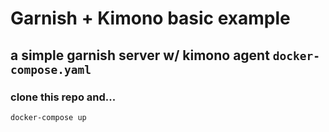 # Garnish + Kimono basic example
## a simple garnish server w/ kimono agent `docker-compose.yaml`

### clone this repo and...
```
docker-compose up
```
